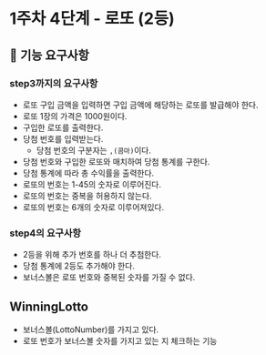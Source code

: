 
# 1주차 4단계 - 로또 (2등)
## 🚀 기능 요구사항
### step3까지의 요구사항
* 로또 구입 금액을 입력하면 구입 금액에 해당하는 로또를 발급해야 한다.
* 로또 1장의 가격은 1000원이다.
* 구입한 로또를 출력한다.
* 당첨 번호를 입력받는다.
    * 당첨 번호의 구분자는 `,(콤마)`이다.
* 당첨 번호와 구입한 로또와 매치하여 당첨 통계를 구한다.
* 당첨 통계에 따라 총 수익률을 출력한다.
* 로또의 번호는 1-45의 숫자로 이루어진다.
* 로또의 번호는 중복을 허용하지 않는다.
* 로또의 번호는 6개의 숫자로 이루어져있다.

### step4의 요구사항
* 2등을 위해 추가 번호를 하나 더 추첨한다.
* 당첨 통계에 2등도 추가해야 한다.
* 보너스볼은 로또 번호와 중복된 숫자를 가질 수 없다.

## WinningLotto
* 보너스볼(LottoNumber)를 가지고 있다.
* 로또 번호가 보너스볼 숫자를 가지고 있는 지 체크하는 기능
